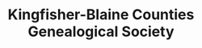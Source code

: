 ---
layout: repo
title: "Kingfisher-Blaine Counties Genealogical Society"
id: 24417
permalink: repos/24417/
---